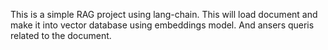 This is a simple RAG project using lang-chain.
This will load document and make it into vector database using embeddings model.
And ansers queris related to the document.
